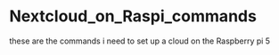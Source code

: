 # Nextcloud_on_Raspi_commands
these are the commands i need to set up a cloud on the Raspberry pi 5
